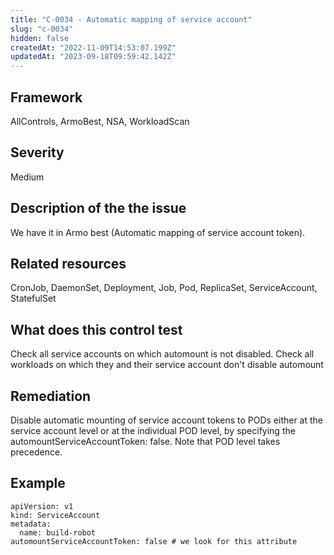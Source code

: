 ```yaml
---
title: "C-0034 - Automatic mapping of service account"
slug: "c-0034"
hidden: false
createdAt: "2022-11-09T14:53:07.199Z"
updatedAt: "2023-09-18T09:59:42.142Z"
---
```

## Framework
AllControls, ArmoBest, NSA, WorkloadScan
## Severity
Medium
## Description of the the issue
We have it in Armo best (Automatic mapping of service account token).
## Related resources
CronJob, DaemonSet, Deployment, Job, Pod, ReplicaSet, ServiceAccount, StatefulSet
## What does this control test
Check all service accounts on which automount is not disabled.  Check all workloads on which they and their service account don't disable automount 
## Remediation
Disable automatic mounting of service account tokens to PODs either at the service account level or at the individual POD level, by specifying the automountServiceAccountToken: false. Note that POD level takes precedence.
## Example
```
apiVersion: v1
kind: ServiceAccount
metadata:
  name: build-robot
automountServiceAccountToken: false # we look for this attribute
```